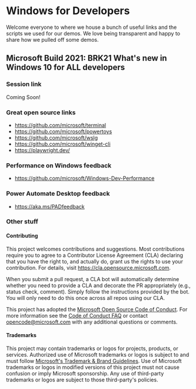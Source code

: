 # Windows for Developers

Welcome everyone to where we house a bunch of useful links and the scripts we used for our demos.  We love being transparent and happy to share how we pulled off some demos.

## Microsoft Build 2021: BRK21 What's new in Windows 10 for ALL developers

### Session link

Coming Soon!

### Great open source links

- https://github.com/microsoft/terminal
- https://github.com/microsoft/powertoys
- https://github.com/microsoft/wslg
- https://github.com/microsoft/winget-cli
- https://playwright.dev/

### Performance on Windows feedback

- https://github.com/microsoft/Windows-Dev-Performance

### Power Automate Desktop feedback

- https://aka.ms/PADfeedback

### Other stuff

#### Contributing

This project welcomes contributions and suggestions.  Most contributions require you to agree to a
Contributor License Agreement (CLA) declaring that you have the right to, and actually do, grant us
the rights to use your contribution. For details, visit https://cla.opensource.microsoft.com.

When you submit a pull request, a CLA bot will automatically determine whether you need to provide
a CLA and decorate the PR appropriately (e.g., status check, comment). Simply follow the instructions
provided by the bot. You will only need to do this once across all repos using our CLA.

This project has adopted the [Microsoft Open Source Code of Conduct](https://opensource.microsoft.com/codeofconduct/).
For more information see the [Code of Conduct FAQ](https://opensource.microsoft.com/codeofconduct/faq/) or
contact [opencode@microsoft.com](mailto:opencode@microsoft.com) with any additional questions or comments.

#### Trademarks

This project may contain trademarks or logos for projects, products, or services. Authorized use of Microsoft 
trademarks or logos is subject to and must follow 
[Microsoft's Trademark & Brand Guidelines](https://www.microsoft.com/en-us/legal/intellectualproperty/trademarks/usage/general).
Use of Microsoft trademarks or logos in modified versions of this project must not cause confusion or imply Microsoft sponsorship.
Any use of third-party trademarks or logos are subject to those third-party's policies.
